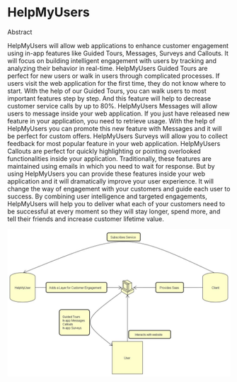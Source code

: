 # HelpMyUsers

Abstract

   HelpMyUsers will allow web applications to enhance customer engagement using in-app features like Guided Tours, Messages, Surveys and Callouts. It will focus on building intelligent engagement with users by tracking and analyzing their behavior in real-time. HelpMyUsers Guided Tours are perfect for new users or walk in users through complicated processes. If users visit the web application for the first time, they do not know where to start. With the help of our Guided Tours, you can walk users to most important features step by step. And this feature will help to decrease customer service calls by up to 80%. HelpMyUsers Messages will allow users to message inside your web application. If you just have released new feature in your application, you need to retrieve usage. With the help of HelpMyUsers you can promote this new feature with Messages and it will be perfect for custom offers. HelpMyUsers Surveys will allow you to collect feedback for most popular feature in your web application. HelpMyUsers Callouts are perfect for quickly highlighting or pointing overlooked functionalities inside your application. Traditionally, these features are maintained using emails in which you need to wait for response. But by using HelpMyUsers you can provide these features inside your web application and it will dramatically improve your user experience. It will change the way of engagement with your customers and guide each user to success. By combining user intelligence and targeted engagements, HelpMyUsers will help you to deliver what each of your customers need to be successful at every moment so they will stay longer, spend more, and tell their friends and increase customer lifetime value.

![FlowChart](https://raw.githubusercontent.com/SJSU272Lab/Fall16-Team31/master/Flow%20Chart.jpg?raw=true "Interaction Diagram")
